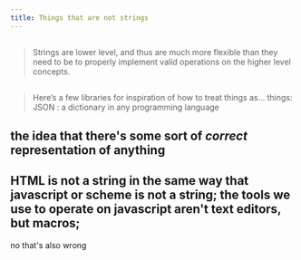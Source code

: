 ```yaml
---
title: Things that are not strings
---
```


##
> Strings are lower level, and thus are much more flexible than they need to be to properly implement valid operations on the higher level concepts.
##
> Here’s a few libraries for inspiration of how to treat things as… things:
> JSON : a dictionary in any programming language
## the idea that there's some sort of *correct* representation of anything
## HTML is not a string in the same way that javascript or scheme is not a string; the tools we use to operate on javascript aren't text editors, but macros; 
no that's also wrong
